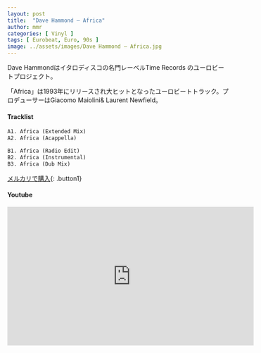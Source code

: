```yaml
---
layout: post
title:  "Dave Hammond – Africa"
author: mmr
categories: [ Vinyl ]
tags: [ Eurobeat, Euro, 90s ]
image: ../assets/images/Dave Hammond – Africa.jpg
---
```


Dave Hammondはイタロディスコの名門レーベルTime Records のユーロビートプロジェクト。

「Africa」は1993年にリリースされ大ヒットとなったユーロビートトラック。プロデューサーはGiacomo Maiolini& Laurent Newfield。

#### Tracklist
```md
A1. Africa (Extended Mix)
A2. Africa (Acappella)

B1. Africa (Radio Edit)
B2. Africa (Instrumental)
B3. Africa (Dub Mix)
```

[メルカリで購入](https://jp.mercari.com/item/m93036918375?afid=6142608987){: .button1}

#### Youtube
<iframe width="560" height="315" src="https://www.youtube.com/embed/8jbpKNXEB_k?si=ONxRMNyF7X4A5Po7" title="YouTube video player" frameborder="0" allow="accelerometer; autoplay; clipboard-write; encrypted-media; gyroscope; picture-in-picture; web-share" referrerpolicy="strict-origin-when-cross-origin" allowfullscreen></iframe>